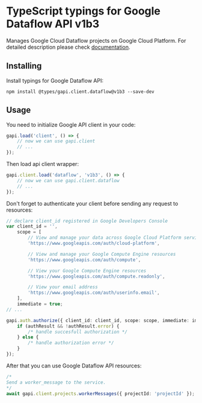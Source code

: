 # TypeScript typings for Google Dataflow API v1b3

Manages Google Cloud Dataflow projects on Google Cloud Platform.
For detailed description please check [documentation](https://cloud.google.com/dataflow).

## Installing

Install typings for Google Dataflow API:

```
npm install @types/gapi.client.dataflow@v1b3 --save-dev
```

## Usage

You need to initialize Google API client in your code:

```typescript
gapi.load('client', () => {
    // now we can use gapi.client
    // ...
});
```

Then load api client wrapper:

```typescript
gapi.client.load('dataflow', 'v1b3', () => {
    // now we can use gapi.client.dataflow
    // ...
});
```

Don't forget to authenticate your client before sending any request to resources:

```typescript
// declare client_id registered in Google Developers Console
var client_id = '',
    scope = [
        // View and manage your data across Google Cloud Platform services
        'https://www.googleapis.com/auth/cloud-platform',

        // View and manage your Google Compute Engine resources
        'https://www.googleapis.com/auth/compute',

        // View your Google Compute Engine resources
        'https://www.googleapis.com/auth/compute.readonly',

        // View your email address
        'https://www.googleapis.com/auth/userinfo.email',
    ],
    immediate = true;
// ...

gapi.auth.authorize({ client_id: client_id, scope: scope, immediate: immediate }, (authResult) => {
    if (authResult && !authResult.error) {
        /* handle succesfull authorization */
    } else {
        /* handle authorization error */
    }
});
```

After that you can use Google Dataflow API resources:

```typescript
/* 
Send a worker_message to the service.  
*/
await gapi.client.projects.workerMessages({ projectId: 'projectId' });
```
